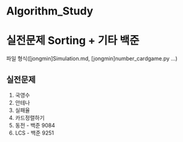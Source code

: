 # Algorithm_Study
# 실전문제 Sorting + 기타 백준
파일 형식([jongmin]Simulation.md, [jongmin]number_cardgame.py ...)

## 실전문제
1) 국영수
2) 안테나
3) 실패율
4) 카드정렬하기
5) 동전 - 백준 9084
6) LCS - 백준 9251
